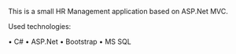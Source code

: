 
This is a small HR Management application based on ASP.Net MVC.

Used technologies: 

•	C#
•	ASP.Net 
•	Bootstrap
•	MS SQL



